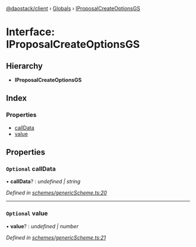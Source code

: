 [@daostack/client](../README.md) › [Globals](../globals.md) › [IProposalCreateOptionsGS](iproposalcreateoptionsgs.md)

# Interface: IProposalCreateOptionsGS

## Hierarchy

* **IProposalCreateOptionsGS**

## Index

### Properties

* [callData](iproposalcreateoptionsgs.md#optional-calldata)
* [value](iproposalcreateoptionsgs.md#optional-value)

## Properties

### `Optional` callData

• **callData**? : *undefined | string*

*Defined in [schemes/genericScheme.ts:20](https://github.com/daostack/client/blob/3f46a94/src/schemes/genericScheme.ts#L20)*

___

### `Optional` value

• **value**? : *undefined | number*

*Defined in [schemes/genericScheme.ts:21](https://github.com/daostack/client/blob/3f46a94/src/schemes/genericScheme.ts#L21)*
